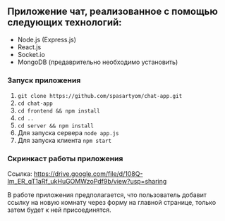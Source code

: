 ## Приложение чат, реализованное с помощью следующих технологий:

* Node.js (Express.js)
* React.js
* Socket.io
* MongoDB (предаврительно необходимо установить)

### Запуск приложения

1. `git clone https://github.com/spasartyom/chat-app.git`
2. `cd chat-app`
3. `cd frontend && npm install`
4. `cd ..`
5. `cd server && npm install`
6. Для запуска сервера `node app.js`
7. Для запуска клиента `npm start`

### Скринкаст работы приложения

Ссылка: https://drive.google.com/file/d/108Q-Im_ER_qT1aRf_ukHuGOMWzoPdf9b/view?usp=sharing

В работе приложения предполагается, что пользователь добавит ссылку на новую комнату через форму на главной странице, только затем будет к ней присоединятся.
